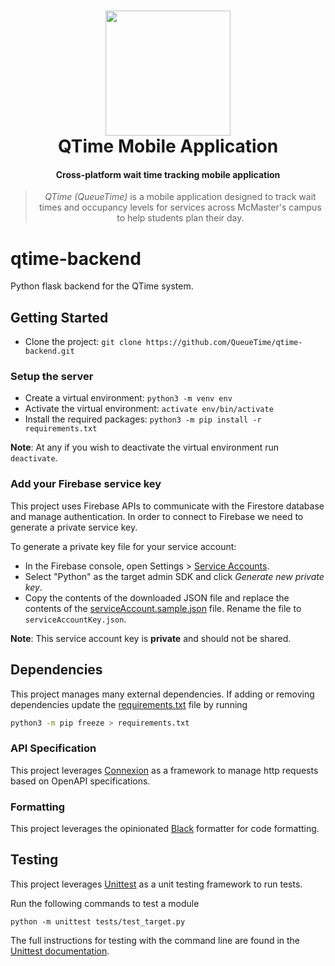 <h1 align="center">
  <img src="https://avatars.githubusercontent.com/u/116905733?s=200&v=4" height="200"/><br>
  QTime Mobile Application
</h1>

<h4 align="center">Cross-platform wait time tracking mobile application</h4>

<blockquote align="center">
  <em>QTime (QueueTime)</em> is a mobile application designed to track wait times and occupancy levels for services across McMaster's campus to help students plan their day.
</blockquote>

# qtime-backend

Python flask backend for the QTime system.

## Getting Started

- Clone the project: `git clone https://github.com/QueueTime/qtime-backend.git`

### Setup the server

- Create a virtual environment: `python3 -m venv env`
- Activate the virtual environment: `activate env/bin/activate`
- Install the required packages: `python3 -m pip install -r requirements.txt`

**Note**: At any if you wish to deactivate the virtual environment run `deactivate`.

### Add your Firebase service key

This project uses Firebase APIs to communicate with the Firestore database and manage authentication. In order to connect to Firebase we need to generate a private service key.

To generate a private key file for your service account:

- In the Firebase console, open Settings > [Service Accounts](https://console.firebase.google.com/project/_/settings/serviceaccounts/adminsdk).
- Select "Python" as the target admin SDK and click _Generate new private key_.
- Copy the contents of the downloaded JSON file and replace the contents of the [serviceAccount.sample.json](./serviceAccount.sample.json) file. Rename the file to `serviceAccountKey.json`.

**Note**: This service account key is **private** and should not be shared.

## Dependencies

This project manages many external dependencies. If adding or removing dependencies update the [requirements.txt](./requirements.txt) file by running

```sh
python3 -m pip freeze > requirements.txt
```

### API Specification

This project leverages [Connexion](https://pypi.org/project/connexion/) as a framework to manage http requests based on OpenAPI specifications.

### Formatting

This project leverages the opinionated [Black](https://github.com/psf/black) formatter for code formatting.

## Testing

This project leverages [Unittest](https://docs.python.org/3/library/unittest.html) as a unit testing framework to run tests.

Run the following commands to test a module

```
python -m unittest tests/test_target.py
```

The full instructions for testing with the command line are found in the [Unittest documentation](https://docs.python.org/3/library/unittest.html#command-line-interface).
